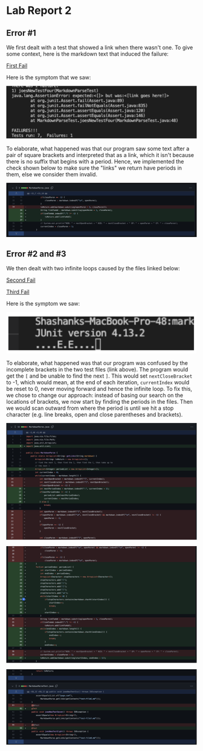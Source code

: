 # Lab Report 2
## Error #1
We first dealt with a test that showed a link when there wasn't one. To give some context, here is the markdown text that induced the failure:

[First Fail](https://stevenli007.github.io/cse15l-lab-reports/first_fail.html)

Here is the symptom that we saw:

![False Link Display](Lab_Report_2_Screenshots/first_fail_output.png)

To elaborate, what happened was that our program saw some text after a pair of square brackets and interpreted that as a link, which it isn't because there is no suffix that begins with a period. Hence, we implemented the check shown below to make sure the "links" we return have periods in them, else we consider them invalid.

![Changes to correct test 4-induced bug](Lab_Report_2_Screenshots/P4.png)

## Error #2 and #3
We then dealt with two infinite loops caused by the files linked below:

[Second Fail](https://stevenli007.github.io/cse15l-lab-reports/second_fail.html)

[Third Fail](https://stevenli007.github.io/cse15l-lab-reports/third_fail.html)

Here is the symptom we saw:

![Infinite Loop](Lab_Report_2_Screenshots/infinite_loop.png)

To elaborate, what happened was that our program was confused by the incomplete brackets in the two test files (link above). The program would get the `[` and be unable to find the next `]`. This would set `nextCloseBracket` to -1, which would mean, at the end of each iteration, `currentIndex` would be reset to 0, never moving forward and hence the infinite loop. To fix this, we chose to change our approach: instead of basing our search on the locations of brackets, we now start by finding the periods in the files. Then we would scan outward from where the period is until we hit a stop character (e.g. line breaks, open and close parentheses and brackets). 

![Part 1](Lab_Report_2_Screenshots/P1.png)

![Part 2](Lab_Report_2_Screenshots/P2.png)

![Part 3](Lab_Report_2_Screenshots/P3.png)